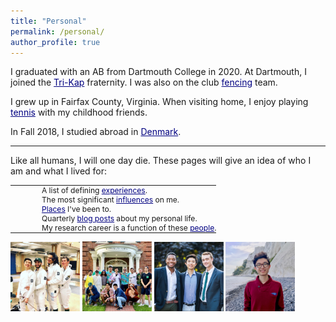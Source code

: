 ```yaml
---
title: "Personal"
permalink: /personal/
author_profile: true
---
```


I graduated with an AB from Dartmouth College in 2020. At Dartmouth, I joined the <a href="https://en.wikipedia.org/wiki/Kappa_Pi_Kappa" style="color:navy" target="_blank">Tri-Kap</a> fraternity. I was also on the club <a href="http://www.thedartmouth.com/article/2018/04/dartmouth-fencing-club" style="color:navy" target="_blank">fencing</a> team.

I grew up in Fairfax County, Virginia. When visiting home, I enjoy playing <a href="https://www.youtube.com/watch?v=AQU5rZ3Ha8A" style="color:navy" target="_blank">tennis</a> with my childhood friends.

In Fall 2018, I studied abroad in <a href="https://jasonwei20.github.io/posts/2018/12/blog-post-7/" style="color:navy" target="_blank">Denmark</a>.

-----

Like all humans, I will one day die. These pages will give an idea of who I am and what I lived for:
<html>
<style>
table, th, td {
  border:0px solid black;
  padding:0;
  border-collapse:collapse;
  font-size: 0.93em;
}
</style>
<body>
<table style="width:100%">
  <tr>
    <td style="width:40px; text-align:right; padding-right:10px; padding-top:10px"></td>
    <td>A list of defining <a href="https://jasonwei20.github.io/life_experiences/" style="color:navy">experiences</a>.</td>
  </tr>
  <tr>
    <td style="width:40px; text-align:right; padding-right:10px; padding-top:10px"></td>
    <td>The most significant <a href="https://jasonwei20.github.io/stuff_i_like/" style="color:navy">influences</a> on me.</td>
  </tr>
  <tr>
    <td style="width:40px; text-align:right; padding-right:10px; padding-top:10px"></td>
    <td><a href="https://jasonwei20.github.io/places_ive_been/" style="color:navy">Places</a> I've been to.</td>
  </tr>
  <tr>
    <td style="width:40px; text-align:right; padding-right:10px; padding-top:10px"></td>
    <td>Quarterly <a href="https://jasonwei20.github.io/blog_posts/" style="color:navy">blog posts</a> about my personal life.</td>
  </tr>
  <tr>
    <td style="width:40px; text-align:right; padding-right:10px; padding-top:10px"></td>
    <td>My research career is a function of these <a href="https://jasonwei20.github.io/thanks/" style="color:navy">people</a>.</td>
  </tr>
</table>
</body>
</html>

<img src="/images/personal_1.jpg" width="22%">
<img src="/images/personal_2.jpg" width="22%">
<img src="/images/personal_3.jpg" width="22%">
<img src="/images/personal_4.jpg" width="22%">

<!-- I was also on the club fencing team—we won <a href="http://www.thedartmouth.com/article/2018/04/dartmouth-fencing-club" style="color:navy" target="_blank">first</a> at club nationals in Knoxville, TN in 2018 and second at club nationals in Lansing, MI in 2017. -->
